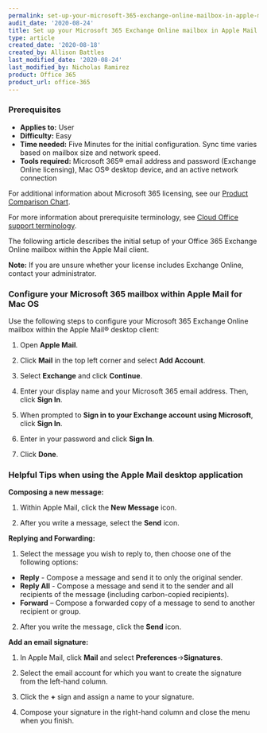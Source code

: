 ```yaml
---
permalink: set-up-your-microsoft-365-exchange-online-mailbox-in-apple-mail-for-mac-os/
audit_date: '2020-08-24'
title: Set up your Microsoft 365 Exchange Online mailbox in Apple Mail for Mac OS
type: article
created_date: '2020-08-18'
created_by: Allison Battles
last_modified_date: '2020-08-24'
last_modified_by: Nicholas Ramirez
product: Office 365
product_url: office-365
---
```



### Prerequisites 

- **Applies to:** User
- **Difficulty:** Easy
- **Time needed:** Five Minutes for the initial configuration. Sync time varies based on mailbox size and network speed.
- **Tools required:** Microsoft 365&reg; email address and password (Exchange Online licensing), Mac OS&reg; desktop device, and an active network connection

For additional information about Microsoft 365 licensing, see our [Product Comparison Chart](https://www.rackspace.com/sites/default/files/2020-06/Rackspace-Data-Sheet-Microsoft-365-Plans-and-Pricing-Sheet-CLO-TSK-1487.pdf).

For more information about prerequisite terminology, see [Cloud Office support terminology](/how-to/cloud-office-support-terminology).

The following article describes the initial setup of your Office 365 Exchange Online mailbox within the Apple Mail client.


**Note:** If you are unsure whether your license includes Exchange Online, contact your administrator.


### Configure your Microsoft 365 mailbox within Apple Mail for Mac OS


Use the following steps to configure your Microsoft 365 Exchange Online mailbox within the Apple Mail&reg; desktop client:

1. Open **Apple Mail**.

2. Click **Mail** in the top left corner and select **Add Account**.

3. Select **Exchange** and click **Continue**.

4. Enter your display name and your Microsoft 365 email address. Then, click **Sign In**.

5. When prompted to **Sign in to your Exchange account using Microsoft**, click **Sign In**.

6. Enter in your password and click **Sign In**.

7. Click **Done**.


### Helpful Tips when using the Apple Mail desktop application


**Composing a new message:**

1. Within Apple Mail, click the **New Message** icon.

2. After you write a message, select the **Send** icon.


**Replying and Forwarding:**

1. Select the message you wish to reply to, then choose one of the following options:

- **Reply** - Compose a message and send it to only the original sender.
- **Reply All** - Compose a message and send it to the sender and all recipients of the message (including carbon-copied recipients).
- **Forward** – Compose a forwarded copy of a message to send to another recipient or group.

2. After you write the message, click the **Send** icon.


**Add an email signature:**

1. In Apple Mail, click **Mail** and select **Preferences**->**Signatures**.

2. Select the email account for which you want to create the signature from the left-hand column.

3. Click the **+** sign and assign a name to your signature.   

4. Compose your signature in the right-hand column and close the menu when you finish.

